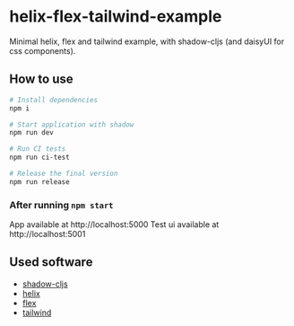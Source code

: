# helix-flex-tailwind-example

Minimal helix, flex and tailwind example, with shadow-cljs (and daisyUI for css components).

## How to use
```bash
# Install dependencies
npm i

# Start application with shadow
npm run dev

# Run CI tests
npm run ci-test

# Release the final version
npm run release
```

### After running `npm start`
App available at http://localhost:5000
Test ui available at http://localhost:5001

## Used software
- [shadow-cljs](https://github.com/thheller/shadow-cljs)
- [helix](https://github.com/lilactown/helix)
- [flex](https://github.com/lilactown/flex)
- [tailwind](https://github.com/tailwindlabs/tailwindcss)
